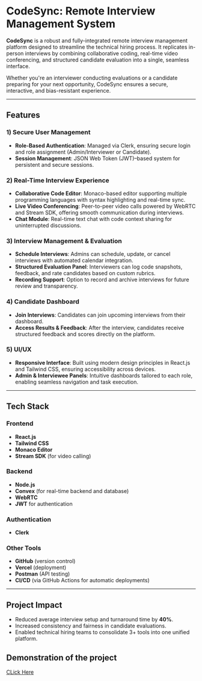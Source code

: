 
# **CodeSync: Remote Interview Management System**

**CodeSync** is a robust and fully-integrated remote interview management platform designed to streamline the technical hiring process. It replicates in-person interviews by combining collaborative coding, real-time video conferencing, and structured candidate evaluation into a single, seamless interface.

Whether you're an interviewer conducting evaluations or a candidate preparing for your next opportunity, CodeSync ensures a secure, interactive, and bias-resistant experience.

---

## **Features**

### **1) Secure User Management**
- **Role-Based Authentication**: Managed via Clerk, ensuring secure login and role assignment (Admin/Interviewer or Candidate).
- **Session Management**: JSON Web Token (JWT)–based system for persistent and secure sessions.

### **2) Real-Time Interview Experience**
- **Collaborative Code Editor**: Monaco-based editor supporting multiple programming languages with syntax highlighting and real-time sync.
- **Live Video Conferencing**: Peer-to-peer video calls powered by WebRTC and Stream SDK, offering smooth communication during interviews.
- **Chat Module**: Real-time text chat with code context sharing for uninterrupted discussions.

### **3) Interview Management & Evaluation**
- **Schedule Interviews**: Admins can schedule, update, or cancel interviews with automated calendar integration.
- **Structured Evaluation Panel**: Interviewers can log code snapshots, feedback, and rate candidates based on custom rubrics.
- **Recording Support**: Option to record and archive interviews for future review and transparency.

### **4) Candidate Dashboard**
- **Join Interviews**: Candidates can join upcoming interviews from their dashboard.
- **Access Results & Feedback**: After the interview, candidates receive structured feedback and scores directly on the platform.

### **5) UI/UX**
- **Responsive Interface**: Built using modern design principles in React.js and Tailwind CSS, ensuring accessibility across devices.
- **Admin & Interviewee Panels**: Intuitive dashboards tailored to each role, enabling seamless navigation and task execution.

---

## **Tech Stack**

### **Frontend**
- **React.js**
- **Tailwind CSS**
- **Monaco Editor**
- **Stream SDK** (for video calling)

### **Backend**
- **Node.js**
- **Convex** (for real-time backend and database)
- **WebRTC**
- **JWT** for authentication

### **Authentication**
- **Clerk**


### **Other Tools**
- **GitHub** (version control)
- **Vercel** (deployment)
- **Postman** (API testing)
- **CI/CD** (via GitHub Actions for automatic deployments)

---

## **Project Impact**

- Reduced average interview setup and turnaround time by **40%**.
- Increased consistency and fairness in candidate evaluations.
- Enabled technical hiring teams to consolidate 3+ tools into one unified platform.

## Demonstration of the project
[CLick Here](https://drive.google.com/file/d/1EdWMqoutZy0yM_I5WUHfxV-43RMAi8W1/view?usp=sharing)
